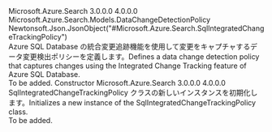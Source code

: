 <Type Name="SqlIntegratedChangeTrackingPolicy" FullName="Microsoft.Azure.Search.Models.SqlIntegratedChangeTrackingPolicy">
  <TypeSignature Language="C#" Value="public class SqlIntegratedChangeTrackingPolicy : Microsoft.Azure.Search.Models.DataChangeDetectionPolicy" />
  <TypeSignature Language="ILAsm" Value=".class public auto ansi beforefieldinit SqlIntegratedChangeTrackingPolicy extends Microsoft.Azure.Search.Models.DataChangeDetectionPolicy" />
  <TypeSignature Language="DocId" Value="T:Microsoft.Azure.Search.Models.SqlIntegratedChangeTrackingPolicy" />
  <TypeSignature Language="VB.NET" Value="Public Class SqlIntegratedChangeTrackingPolicy&#xA;Inherits DataChangeDetectionPolicy" />
  <TypeSignature Language="F#" Value="type SqlIntegratedChangeTrackingPolicy = class&#xA;    inherit DataChangeDetectionPolicy" />
  <AssemblyInfo>
    <AssemblyName>Microsoft.Azure.Search</AssemblyName>
    <AssemblyVersion>3.0.0.0</AssemblyVersion>
    <AssemblyVersion>4.0.0.0</AssemblyVersion>
  </AssemblyInfo>
  <Base>
    <BaseTypeName>Microsoft.Azure.Search.Models.DataChangeDetectionPolicy</BaseTypeName>
  </Base>
  <Interfaces />
  <Attributes>
    <Attribute>
      <AttributeName>Newtonsoft.Json.JsonObject("#Microsoft.Azure.Search.SqlIntegratedChangeTrackingPolicy")</AttributeName>
    </Attribute>
  </Attributes>
  <Docs>
    <summary>
            <span data-ttu-id="c7e13-101">Azure SQL Database の統合変更追跡機能を使用して変更をキャプチャするデータ変更検出ポリシーを定義します。</span><span class="sxs-lookup"><span data-stu-id="c7e13-101">Defines a data change detection policy that captures changes using the Integrated Change Tracking feature of Azure SQL Database.</span></span>
            </summary>
    <remarks>To be added.</remarks>
  </Docs>
  <Members>
    <Member MemberName=".ctor">
      <MemberSignature Language="C#" Value="public SqlIntegratedChangeTrackingPolicy ();" />
      <MemberSignature Language="ILAsm" Value=".method public hidebysig specialname rtspecialname instance void .ctor() cil managed" />
      <MemberSignature Language="DocId" Value="M:Microsoft.Azure.Search.Models.SqlIntegratedChangeTrackingPolicy.#ctor" />
      <MemberSignature Language="VB.NET" Value="Public Sub New ()" />
      <MemberType>Constructor</MemberType>
      <AssemblyInfo>
        <AssemblyName>Microsoft.Azure.Search</AssemblyName>
        <AssemblyVersion>3.0.0.0</AssemblyVersion>
        <AssemblyVersion>4.0.0.0</AssemblyVersion>
      </AssemblyInfo>
      <Parameters />
      <Docs>
        <summary>
            <span data-ttu-id="c7e13-102">SqlIntegratedChangeTrackingPolicy クラスの新しいインスタンスを初期化します。</span><span class="sxs-lookup"><span data-stu-id="c7e13-102">Initializes a new instance of the SqlIntegratedChangeTrackingPolicy class.</span></span>
            </summary>
        <remarks>To be added.</remarks>
      </Docs>
    </Member>
  </Members>
</Type>